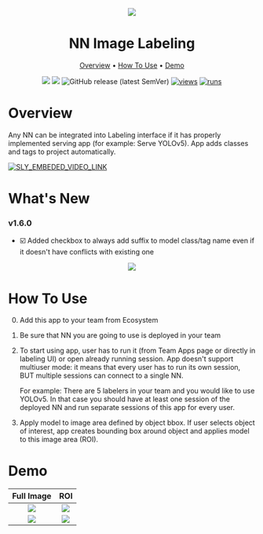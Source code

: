 <div align="center" markdown>
<img src="https://user-images.githubusercontent.com/106374579/187226641-dce1a180-66b8-45ad-840e-ab5e445ee342.png"/>

# NN Image Labeling

<p align="center">
  <a href="#Overview">Overview</a> •
  <a href="#How-To-Run">How To Use</a> •
  <a href="#Demo">Demo</a>
</p>


[![](https://img.shields.io/badge/supervisely-ecosystem-brightgreen)](https://ecosystem.supervise.ly/apps/supervisely-ecosystem/nn-image-labeling/annotation-tool)
[![](https://img.shields.io/badge/slack-chat-green.svg?logo=slack)](https://supervise.ly/slack)
![GitHub release (latest SemVer)](https://img.shields.io/github/v/release/supervisely-ecosystem/nn-image-labeling)
[![views](https://app.supervise.ly/img/badges/views/supervisely-ecosystem/nn-image-labeling/annotation-tool.png)](https://supervise.ly)
[![runs](https://app.supervise.ly/img/badges/runs/supervisely-ecosystem/nn-image-labeling/annotation-tool.png)](https://supervise.ly)

</div>

# Overview

Any NN can be integrated into Labeling interface if it has properly implemented serving app (for example: Serve YOLOv5). App adds classes and tags to project automatically.

<a data-key="sly-embeded-video-link" href="https://youtu.be/eWAvbmkm6JQ" data-video-code="eWAvbmkm6JQ">
    <img src="https://i.imgur.com/ODlVoBh.png" alt="SLY_EMBEDED_VIDEO_LINK"  style="max-width:100%;">
</a>

# What's New

### v1.6.0

- ☑️ Added checkbox to always add suffix to model class/tag name even if it doesn't have conflicts with existing one

<div align="center" markdown>
  <img src="https://user-images.githubusercontent.com/48913536/235165230-f5c5cab6-8076-4c4d-929f-16ceefe6894f.png">
</div>

# How To Use

0. Add this app to your team from Ecosystem
1. Be sure that NN you are going to use is deployed in your team
2. To start using app, user has to run it (from Team Apps page or directly in labeling UI) or open already running session. App doesn't support multiuser mode: it means that every user has to run its own session, BUT multiple sessions can connect to a single NN. 
   
    For example: There are 5 labelers in your team and you would like to use YOLOv5. In that case you should have at least one session of the deployed NN and run separate sessions of this app for every user.
    
3. Apply model to image area defined by object bbox. If user selects object of interest, app creates bounding box around object and applies model to this image area (ROI).

# Demo

|                                                       Full Image                                                        |                                                         ROI                                                          |
| :---------------------------------------------------------------------------------------------------------------------: | :------------------------------------------------------------------------------------------------------------------: |
| <img src="https://github.com/supervisely-ecosystem/nn-image-labeling/releases/download/v1.0.0/det_full_image-min.gif"/> | <img src="https://github.com/supervisely-ecosystem/nn-image-labeling/releases/download/v1.0.0/det_obj_roi-min.gif"/> |
| <img src="https://github.com/supervisely-ecosystem/nn-image-labeling/releases/download/v1.0.0/seg_full_image-min.gif"/> | <img src="https://github.com/supervisely-ecosystem/nn-image-labeling/releases/download/v1.0.0/seg_obj_roi-min.gif"/> |







